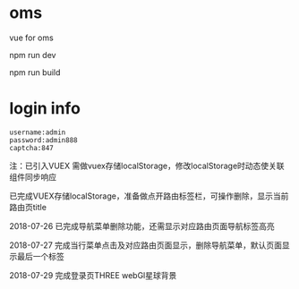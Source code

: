 # oms
vue for oms

npm run dev

npm run build 

# login info

    username:admin
    password:admin888
    captcha:847

注：已引入VUEX 需做vuex存储localStorage，修改localStorage时动态使关联组件同步响应

已完成VUEX存储localStorage，准备做点开路由标签栏，可操作删除，显示当前路由页title

2018-07-26  已完成导航菜单删除功能，还需显示对应路由页面导航标签高亮

2018-07-27  完成当行菜单点击及对应路由页面显示，删除导航菜单，默认页面显示最后一个标签

2018-07-29  完成登录页THREE webGl星球背景
